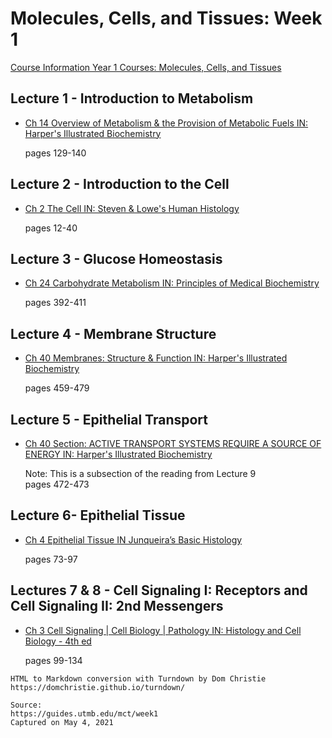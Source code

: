 # Molecules, Cells, and Tissues: Week 1

[Course Information Year 1 Courses: Molecules, Cells, and Tissues](/mct/course-information.md)

## Lecture 1 - Introduction to Metabolism

*   [Ch 14 Overview of Metabolism & the Provision of Metabolic Fuels IN: Harper's Illustrated Biochemistry](http://libux.utmb.edu/login?url=https://accessmedicine.mhmedical.com/content.aspx?bookid=2386&sectionid=187832197)
    
    pages 129-140
    

## Lecture 2 - Introduction to the Cell

*   [Ch 2 The Cell IN: Steven & Lowe's Human Histology](http://libux.utmb.edu/login?url=https://www.clinicalkey.com/#!/content/book/3-s2.0-B9780323612791000028)
    
    pages 12-40
    

## Lecture 3 - Glucose Homeostasis

*   [Ch 24 Carbohydrate Metabolism IN: Principles of Medical Biochemistry](http://libux.utmb.edu/login?url=https://www.clinicalkey.com/#!/content/book/3-s2.0-B9780323296168000244)
    
    pages 392-411
    

## Lecture 4 - Membrane Structure

*   [Ch 40 Membranes: Structure & Function IN: Harper's Illustrated Biochemistry](http://libux.utmb.edu/login?url=https://accessmedicine.mhmedical.com/content.aspx?bookid=1366&sectionid=73245687)
    
    pages 459-479
    

## Lecture 5 - Epithelial Transport

*   [Ch 40 Section: ACTIVE TRANSPORT SYSTEMS REQUIRE A SOURCE OF ENERGY IN: Harper's Illustrated Biochemistry](http://libux.utmb.edu/login?url=https://accessmedicine.mhmedical.com/content.aspx?bookid=1366&sectionid=73245687#1106058997)
    
    Note: This is a subsection of the reading from Lecture 9  
    pages 472-473
    

## Lecture 6- Epithelial Tissue

*   [Ch 4 Epithelial Tissue IN Junqueira’s Basic Histology](http://libux.utmb.edu/login?url=https://accessmedicine.mhmedical.com/content.aspx?bookid=2430&sectionid=190276741)
    
    pages 73-97
    

## Lectures 7 & 8 - Cell Signaling I: Receptors and Cell Signaling II: 2nd Messengers

*   [Ch 3 Cell Signaling | Cell Biology | Pathology IN: Histology and Cell Biology - 4th ed](http://libux.utmb.edu/login?url=https://www.clinicalkey.com/#!/content/book/3-s2.0-B9780323673211500079)
    
    pages 99-134

```
HTML to Markdown conversion with Turndown by Dom Christie
https://domchristie.github.io/turndown/

Source:
https://guides.utmb.edu/mct/week1
Captured on May 4, 2021
```
